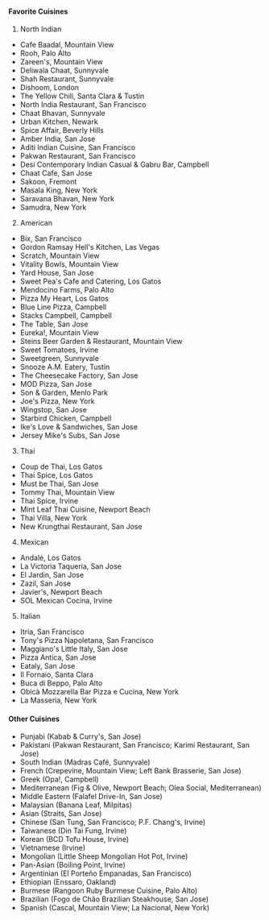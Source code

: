#### Favorite Cuisines
1. North Indian
* Cafe Baadal, Mountain View
* Rooh, Palo Alto
* Zareen's, Mountain View
* Deliwala Chaat, Sunnyvale
* Shah Restaurant, Sunnyvale
* Dishoom, London
* The Yellow Chili, Santa Clara & Tustin
* North India Restaurant, San Francisco
* Chaat Bhavan, Sunnyvale
* Urban Kitchen, Newark
* Spice Affair, Beverly Hills
* Amber India, San Jose
* Aditi Indian Cuisine, San Francisco
* Pakwan Restaurant, San Francisco
* Desi Contemporary Indian Casual & Gabru Bar, Campbell
* Chaat Cafe, San Jose
* Sakoon, Fremont
* Masala King, New York
* Saravana Bhavan, New York
* Samudra, New York

2. American
* Bix, San Francisco
* Gordon Ramsay Hell's Kitchen, Las Vegas
* Scratch, Mountain View
* Vitality Bowls, Mountain View
* Yard House, San Jose
* Sweet Pea's Cafe and Catering, Los Gatos
* Mendocino Farms, Palo Alto
* Pizza My Heart, Los Gatos
* Blue Line Pizza, Campbell
* Stacks Campbell, Campbell
* The Table, San Jose
* Eureka!, Mountain View
* Steins Beer Garden & Restaurant, Mountain View
* Sweet Tomatoes, Irvine
* Sweetgreen, Sunnyvale
* Snooze A.M. Eatery, Tustin
* The Cheesecake Factory, San Jose
* MOD Pizza, San Jose
* Son & Garden, Menlo Park
* Joe's Pizza, New York
* Wingstop, San Jose
* Starbird Chicken, Campbell
* Ike's Love & Sandwiches, San Jose
* Jersey Mike's Subs, San Jose

3. Thai
* Coup de Thai, Los Gatos
* Thai Spice, Los Gatos
* Must be Thai, San Jose
* Tommy Thai, Mountain View
* Thai Spice, Irvine
* Mint Leaf Thai Cuisine, Newport Beach
* Thai Villa, New York
* New Krungthai Restaurant, San Jose

4. Mexican
* Andalé, Los Gatos
* La Victoria Taqueria, San Jose
* El Jardin, San Jose
* Zazil, San Jose
* Javier's, Newport Beach
* SOL Mexican Cocina, Irvine

5. Italian
* Itria, San Francisco
* Tony's Pizza Napoletana, San Francisco
* Maggiano's Little Italy, San Jose
* Pizza Antica, San Jose
* Eataly, San Jose
* Il Fornaio, Santa Clara
* Buca di Beppo, Palo Alto
* Obicà Mozzarella Bar Pizza e Cucina, New York
* La Masseria, New York

#### Other Cuisines

* Punjabi (Kabab & Curry's, San Jose)
* Pakistani (Pakwan Restaurant, San Francisco; Karimi Restaurant, San Jose)
* South Indian (Madras Café, Sunnyvale)
* French (Crepevine, Mountain View; Left Bank Brasserie, San Jose)
* Greek (Opa!, Campbell)
* Mediterranean (Fig & Olive, Newport Beach; Olea Social, Mediterranean)
* Middle Eastern (Falafel Drive-In, San Jose)
* Malaysian (Banana Leaf, Milpitas)
* Asian (Straits, San Jose)
* Chinese (San Tung, San Francisco; P.F. Chang's, Irvine)
* Taiwanese (Din Tai Fung, Irvine)
* Korean (BCD Tofu House, Irvine)
* Vietnamese (Irvine)
* Mongolian (Little Sheep Mongolian Hot Pot, Irvine)
* Pan-Asian (Boiling Point, Irvine)
* Argentinian (El Porteño Empanadas, San Francisco)
* Ethiopian (Enssaro, Oakland)
* Burmese (Rangoon Ruby Burmese Cuisine, Palo Alto)
* Brazilian (Fogo de Chão Brazilian Steakhouse, San Jose)
* Spanish (Cascal, Mountain View; La Nacional, New York)
  
